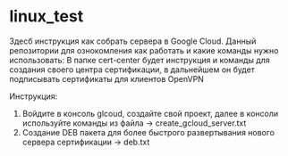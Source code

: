 # linux_test
Здесб инструкция как собрать сервера в Google Cloud.
Данный репозитории для ознокомления как работать и какие команды нужно использовать:
В папке cert-center будет инструкция и команды для создания своего центра сертификации, в дальнейшем он будет подписывать сертификаты для клиентов OpenVPN

Инструкция:
1. Войдите в консоль glcoud, создайте свой проект, далее в консоли используйте команды из файла -> create_gcloud_server.txt
2. Создание DEB пакета для более быстрого развертывания нового сервера сертификации -> deb.txt
